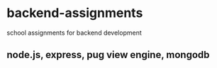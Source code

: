 # backend-assignments
school assignments for backend development
## node.js, express, pug view engine, mongodb

